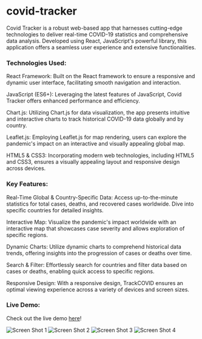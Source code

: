 # covid-tracker

Covid Tracker is a robust web-based app that harnesses cutting-edge technologies to deliver real-time COVID-19 statistics and comprehensive data analysis. Developed using React, JavaScript's powerful library, this application offers a seamless user experience and extensive functionalities.


### Technologies Used:

React Framework: Built on the React framework to ensure a responsive and dynamic user interface, facilitating smooth navigation and interaction.

JavaScript (ES6+): Leveraging the latest features of JavaScript, Covid Tracker offers enhanced performance and efficiency.

Chart.js: Utilizing Chart.js for data visualization, the app presents intuitive and interactive charts to track historical COVID-19 data globally and by country.

Leaflet.js: Employing Leaflet.js for map rendering, users can explore the pandemic's impact on an interactive and visually appealing global map.

HTML5 & CSS3: Incorporating modern web technologies, including HTML5 and CSS3, ensures a visually appealing layout and responsive design across devices.


### Key Features:

Real-Time Global & Country-Specific Data: Access up-to-the-minute statistics for total cases, deaths, and recovered cases worldwide. Dive into specific countries for detailed insights.

Interactive Map: Visualize the pandemic's impact worldwide with an interactive map that showcases case severity and allows exploration of specific regions.

Dynamic Charts: Utilize dynamic charts to comprehend historical data trends, offering insights into the progression of cases or deaths over time.

Search & Filter: Effortlessly search for countries and filter data based on cases or deaths, enabling quick access to specific regions.

Responsive Design: With a responsive design, TrackCOVID ensures an optimal viewing experience across a variety of devices and screen sizes.


### Live Demo:
Check out the live demo [here](https://carloscasaleiro.github.io/covid-tracker/)!


![Screen Shot 1](https://github.com/carloscasaleiro/covid-tracker/assets/139387646/c4d31359-4e85-4eaf-9a60-b8f70b7cf457)
![Screen Shot 2](https://github.com/carloscasaleiro/covid-tracker/assets/139387646/440e9be5-163e-4dd1-9d35-694b59a18094)
![Screen Shot 3](https://github.com/carloscasaleiro/covid-tracker/assets/139387646/c6440b03-829c-4f2b-b110-758a8245b4b8)
![Screen Shot 4](https://github.com/carloscasaleiro/covid-tracker/assets/139387646/f5842812-98fa-4969-841b-55f452c08364)

